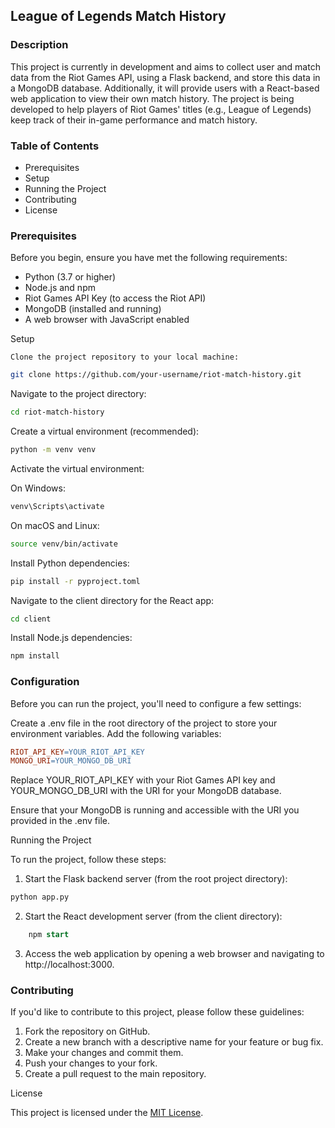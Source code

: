 ## League of Legends Match History

### Description

This project is currently in development and aims to collect user
and match data from the Riot Games API, using a Flask backend, and
store this data in a MongoDB database. Additionally, it will provide
users with a React-based web application to view their own match history.
The project is being developed to help players of Riot Games' titles (e.g., League of Legends)
keep track of their in-game performance and match history.


### Table of Contents
- Prerequisites
- Setup
- Running the Project
- Contributing
- License

### Prerequisites
Before you begin, ensure you have met the following requirements:

- Python (3.7 or higher)
- Node.js and npm
- Riot Games API Key (to access the Riot API)
- MongoDB (installed and running)
- A web browser with JavaScript enabled


Setup

    Clone the project repository to your local machine:

```bash
git clone https://github.com/your-username/riot-match-history.git
```
Navigate to the project directory:

```bash
cd riot-match-history
```
Create a virtual environment (recommended):

```bash    
python -m venv venv
```
Activate the virtual environment:

On Windows:

```bash
venv\Scripts\activate
```

On macOS and Linux:

```bash
source venv/bin/activate
```
Install Python dependencies:

```bash 
pip install -r pyproject.toml
```
Navigate to the client directory for the React app:

```bash
cd client
```

Install Node.js dependencies:

```bash
npm install
```

### Configuration

Before you can run the project, you'll need to configure a few settings:

Create a .env file in the root directory of the project to store your environment variables. Add the following variables:

```makefile
RIOT_API_KEY=YOUR_RIOT_API_KEY
MONGO_URI=YOUR_MONGO_DB_URI
```
Replace YOUR_RIOT_API_KEY with your Riot Games API key and YOUR_MONGO_DB_URI with the URI for your MongoDB database.

Ensure that your MongoDB is running and accessible with the URI you provided in the .env file.

Running the Project

To run the project, follow these steps:

1. Start the Flask backend server (from the root project directory):

```bash
python app.py
```
2. Start the React development server (from the client directory):

```sql
    npm start
```
3. Access the web application by opening a web browser and navigating to http://localhost:3000.

### Contributing

If you'd like to contribute to this project, please follow these guidelines:

1. Fork the repository on GitHub.
2. Create a new branch with a descriptive name for your feature or bug fix.
3. Make your changes and commit them.
4. Push your changes to your fork.
5. Create a pull request to the main repository.

License

This project is licensed under the [MIT License](https://chat.openai.com/c/LICENSE).